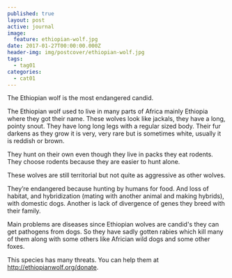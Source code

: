 ```yaml
---
published: true
layout: post
active: journal
image:
  feature: ethiopian-wolf.jpg
date: 2017-01-27T00:00:00.000Z
header-img: img/postcover/ethiopian-wolf.jpg
tags:
  - tag01
categories:
  - cat01
---
```

The Ethiopian wolf is the most endangered candid.

The Ethiopian wolf used to live in many parts of Africa mainly Ethiopia where they got their name. These wolves look like jackals, they have a long, pointy snout.  They have long long legs with a regular sized body.  Their fur darkens as they grow it is very, very rare but is sometimes white, usually it is reddish or brown.

They hunt on their own even though they live in packs they eat rodents.  They choose rodents because they are easier to hunt alone.

These wolves are still territorial but not quite as aggressive as other wolves.

They’re endangered because hunting by humans for food.  And loss of habitat, and hybridization (mating with another animal and making hybrids), with domestic dogs. Another is lack of divergence of genes they breed with their family.

Main problems are diseases since Ethiopian wolves are candid's they can get pathogens from dogs.  So they have sadly gotten rabies which kill many of them along with some others like Africian wild dogs and some other foxes.

This species has many threats. You can help them at <http://ethiopianwolf.org/donate>.
